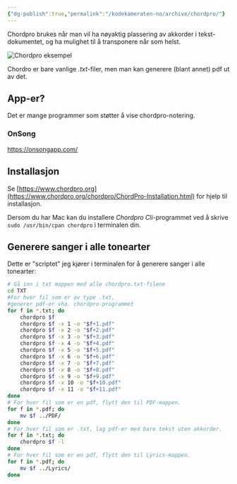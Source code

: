 ```yaml
---
{"dg-publish":true,"permalink":"/kodekameraten-no/archive/chordpro/"}
---
```




Chordpro brukes når man vil ha nøyaktig plassering av akkorder i tekst-dokumentet, og ha mulighet til å transponere når som helst.

![Chordpro eksempel](/img/love-me-tender-small.png)

Chordro er bare vanlige *.txt*-filer, men man kan generere (blant annet) pdf ut av det.

## App-er?
Det er mange programmer som støtter å vise chordpro-notering. 
### OnSong
https://onsongapp.com/

## Installasjon

Se [https://www.chordpro.org](https://www.chordpro.org/chordpro/ChordPro-Installation.html) for hjelp til installasjon.

Dersom du har Mac kan du installere *Chordpro Cli*-programmet ved å skrive ``sudo /usr/bin/cpan chordpro`` i terminalen din.

## Generere sanger i alle tonearter

Dette er "scriptet" jeg kjører i terminalen for å generere sanger i alle tonearter:

```bash
# Gå inn i txt mappen med alle chordpro.txt-filene
cd TXT 
#For hver fil som er av type .txt, 
#generer pdf-er vha. chordpro-programmet
for f in *.txt; do
    chordpro $f    
    chordpro $f -x 1 -o "$f+1.pdf"
    chordpro $f -x 2 -o "$f+2.pdf"
    chordpro $f -x 3 -o "$f+3.pdf"
    chordpro $f -x 4 -o "$f+4.pdf"
    chordpro $f -x 5 -o "$f+5.pdf"
    chordpro $f -x 6 -o "$f+6.pdf"
    chordpro $f -x 7 -o "$f+7.pdf"
    chordpro $f -x 8 -o "$f+8.pdf"
    chordpro $f -x 9 -o "$f+9.pdf"
    chordpro $f -x 10 -o "$f+10.pdf"
    chordpro $f -x 11 -o "$f+11.pdf"
done
# For hver fil som er en pdf, flytt den til PDF-mappen.
for f in *.pdf; do 
    mv $f ../PDF/ 
done
# For hver fil som er .txt, lag pdf-er med bare tekst uten akkorder.
for f in *.txt; do 
    chordpro $f -l 
done
# For hver fil som er en pdf, flytt den til Lyrics-mappen.
for f in *.pdf; do 
    mv $f ../Lyrics/ 
done
```